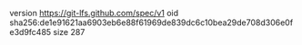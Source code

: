 version https://git-lfs.github.com/spec/v1
oid sha256:de1e91621aa6903eb6e88f61969de839dc6c10bea29de708d306e0fe3d9fc485
size 287
